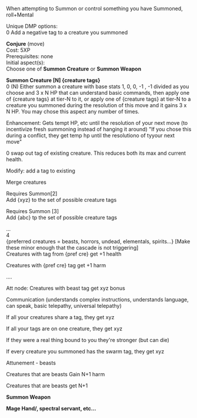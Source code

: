 When attempting to Summon or control something you have Summoned, roll+Mental
 
Unique DMP options:  
0 Add a negative tag to a creature you summoned
 
**Conjure** (move)  
Cost: 5XP  
Prerequisites: none  
Initial aspect(s):  
Choose one of **Summon Creature** or **Summon Weapon**
 
**Summon Creature [N] {creature tags}**  
0 (N) Either summon a creature with base stats 1, 0, 0, -1 , -1 divided as you choose and 3 x N HP that can understand basic commands, then apply one of {creature tags} at tier-N to it, or apply one of {creature tags} at tier-N to a creature you summoned during the resolution of this move and it gains 3 x N HP. You may chose this aspect any number of times.
 
Enhancement: Gets tempt HP, etc until the resolution of your next move (to incentivize fresh summoning instead of hanging it around) "If you chose this during a conflict, they get temp hp until the resolutiono of tyyour next move"
 
0 swap out tag of existing creature. This reduces both its max and current health.
 
Modify: add a tag to existing
 
Merge creatures
 
Requires Summon[2]  
Add {xyz} to the set of possible creature tags
 
Requires Summon [3]  
Add {abc} tp the set of possible creature tags
 
…  
4  
{preferred creatures = beasts, horrors, undead, elementals, spirits…} [Make these minor enough that the cascade is not triggering]  
Creatures with tag from {pref cre} get +1 health
 
Creatures with {pref cre} tag get +1 harm
 
….
 
Att node: Creatures with beast tag get xyz bonus
 
Communication (understands complex instructions, understands language, can speak, basic telepathy, universal telepathy)
 
If all your creatures share a tag, they get xyz
 
If all your tags are on one creature, they get xyz
 
If they were a real thing bound to you they're stronger (but can die)
 
If every creature you summoned has the swarm tag, they get xyz
               

Attunement - beasts
 
Creatures that are beasts Gain N+1 harm
 
Creatures that are beasts get N+1
            

**Summon Weapon**
 
**Mage Hand/, spectral servant, etc…**